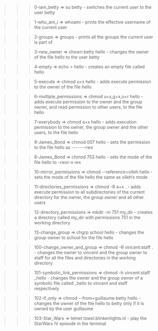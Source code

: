 >>> 0-iam_betty
	=> su betty
	- switches the current user to the user betty

>>> 1-who_am_i
	=> whoami
	- prints the effective username of the current user

>>> 2-groups
	=> groups
	- prints all the groups the current user is part of

>>> 3-new_owner
	=> chown betty hello
	- changes the owner of the file hello to the user betty

>>> 4-empty
	=> echo > hello
	- creates an empty file called hello

>>> 5-execute
	=> chmod u+x hello
	- adds execute permission to the owner of the file hello

>>> 6-multiple_permissions
	=> chmod u+x,g+x,o+r hello
	- adds execute permission to the owner and the group owner, and read permission to other users, to the file hello

>>> 7-everybody
	=> chmod a+x hello
	- adds execution permission to the owner, the group owner and the other users, to the file hello

>>> 8-James_Bond
	=> chmod 007 hello
	-  sets the permission to the file hello as -------rwx

>>> 8-James_Bond
	=> chmod 753 hello
	- sets the mode of the file hello to -rwxr-x-wx

>>> 10-mirror_permissions
	=> chmod --reference=olleh hello
	- sets the mode of the file hello the same as olleh’s mode

>>> 11-directories_permissions
	=> chmod -R a+x .
	- adds execute permission to all subdirectories of the current directory for the owner, the group owner and all other users

>>> 12-directory_permissions
	=> mkdir -m 751 my_dir
	- creates a directory called my_dir with permissions 751 in the working directory

>>> 13-change_group
	=> chgrp school hello
	- changes the group owner to school for the file hello

>>> 100-change_owner_and_group
	=> chmod -R vincent:staff .
	- changes the owner to vincent and the group owner to staff for all the files and directories in the working directory

>>> 101-symbolic_link_permissions
	=> chmod -h vincent:staff _hello
	- changes the owner and the group owner of a symbolic file called _hello to vincent and staff respectively

>>> 102-if_only
	=> chmod --from=guillaume betty hello
	- changes the owner of the file hello to betty only if it is owned by the user guillaume

>>> 103-Star_Wars
	=> telnet towel.blinkenlights.nl
	- play the StarWars IV episode in the terminal
